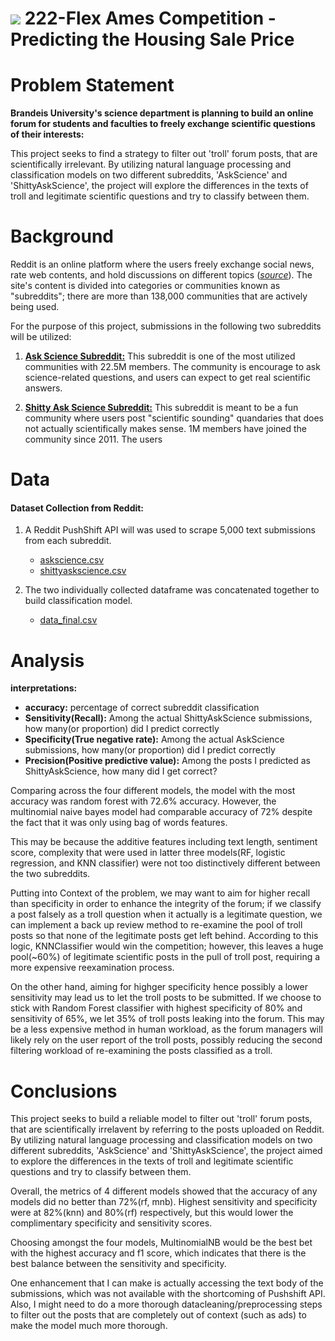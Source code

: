 # ![](https://ga-dash.s3.amazonaws.com/production/assets/logo-9f88ae6c9c3871690e33280fcf557f33.png) 222-Flex Ames Competition - Predicting the Housing Sale Price

# Problem Statement
**Brandeis University's science department is planning to build an online forum for students and faculties to freely exchange  scientific questions of their interests:**

This project seeks to find a strategy to filter out 'troll' forum posts, that are scientifically irrelevant. By utilizing natural language processing and classification models on two different subreddits, 'AskScience' and 'ShittyAskScience', the project will explore the differences in the texts of troll and legitimate scientific questions and try to classify between them. 

# Background
Reddit is an online platform where the users freely exchange social news, rate web contents, and hold discussions on different topics ([*source*](https://en.wikipedia.org/wiki/Reddit)). The site's content is divided into categories or communities known as "subreddits"; there are more than 138,000 communities that are actively being used. 

For the purpose of this project, submissions in the following two subreddits will be utilized:

1. [**Ask Science Subreddit:**](https://www.reddit.com/r/askscience/)
This subreddit is one of the most utilized communities with 22.5M members. The community is encourage to ask science-related questions, and users can expect to get real scientific answers. 

2. [**Shitty Ask Science Subreddit:**](https://www.reddit.com/r/shittyaskscience/)
This subreddit is meant to be a fun community where users post "scientific sounding" quandaries that does not actually scientifically makes sense. 1M members have joined the community since 2011. The users    

# Data 

#### Dataset Collection from Reddit:

1. A Reddit PushShift API will was used to scrape 5,000 text submissions from each subreddit.
    * [askscience.csv](../data/askscience.csv)
    * [shittyaskscience.csv](../data/shittyaskscience.csv)

2. The two individually collected dataframe was concatenated together to build classification model.
    * [data_final.csv](../data/data_final.csv)
    
# Analysis
**interpretations:**
- **accuracy:** percentage of correct subreddit classification
- **Sensitivity(Recall):** Among the actual ShittyAskScience submissions, how many(or proportion) did I predict correctly
- **Specificity(True negative rate):** Among the actual AskScience submissions, how many(or proportion) did I predict correctly
- **Precision(Positive predictive value):** Among the posts I predicted as ShittyAskScience, how many did I get correct?

Comparing across the four different models, the model with the most accuracy was random forest with 72.6% accuracy. However, the multinomial naive bayes model had comparable accuracy of 72% despite the fact that it was only using bag of words features. 

This may be because the additive features including text length, sentiment score, complexity that were used in latter three models(RF, logistic regression, and KNN classifier) were not too distinctively different between the two subreddits. 

Putting into Context of the problem, we may want to aim for higher recall than specificity in order to enhance the integrity of the forum; if we classify a post falsely as a troll question when it actually is a legitimate question, we can implement a back up review method to re-examine the pool of troll posts so that none of the legitimate posts get left behind. According to this logic, KNNClassifier would win the competition; however, this leaves a huge pool(~60%) of legitimate scientific posts in the pull of troll post, requiring a more expensive reexamination process. 

On the other hand, aiming for highger specificity hence possibly a lower sensitivity may lead us to let the troll posts to be submitted. If we choose to stick with Random Forest classifier with highest specificity  of 80% and sensitivity of 65%, we let 35% of troll posts leaking into the forum. This may be a less expensive method in human workload, as the forum managers will likely rely on the user report of the troll posts, possibly reducing the second filtering workload of re-examining the posts classified as a troll. 



# Conclusions
This project seeks to build a reliable model to filter out 'troll' forum posts, that are scientifically irrelavent by referring to the posts uploaded on Reddit. By utilizing natural language processing and classification models on two different subreddits, 'AskScience' and 'ShittyAskScience', the project aimed to explore the differences in the texts of troll and legitimate scientific questions and try to classify between them. 

Overall, the metrics of 4 different models showed that the accuracy of any models did no better than 72%(rf, mnb). Highest sensitivity and specificity were at 82%(knn) and 80%(rf) respectively, but this would lower the complimentary specificity and sensitivity scores. 

Choosing amongst the four models, MultinomialNB would be the best bet with the highest accuracy and f1 score, which indicates that there is the best balance between the sensitivity and specificity.  

One enhancement that I can make is actually accessing the text body of the submissions, which was not available with the shortcoming of Pushshift API. Also, I might need to do a more thorough datacleaning/preprocessing steps to filter out the posts that are completely out of context (such as ads) to make the model much more thorough. 